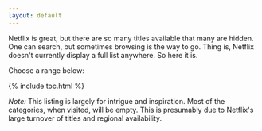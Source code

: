 ```yaml
---
layout: default
---
```


Netflix is great, but there are so many titles available that many are hidden.
One can search, but sometimes browsing is the way to go.
Thing is, Netflix doesn't currently display a full list anywhere.
So here it is.

Choose a range below:

{% include toc.html %}

_Note:_ This listing is largely for intrigue and inspiration. Most of the
categories, when visited, will be empty. This is presumably due to Netflix's
large turnover of titles and regional availability.
